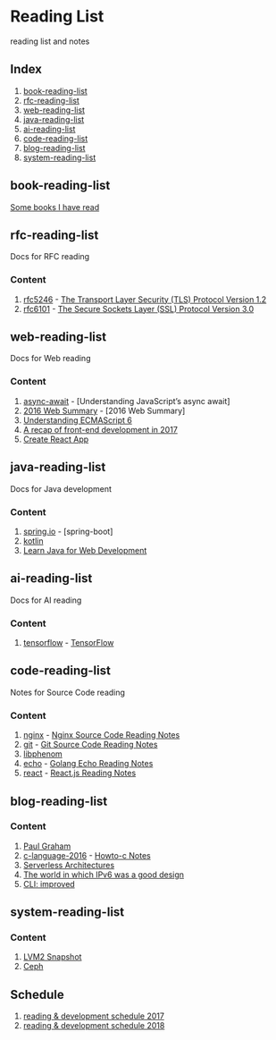 # Reading List

reading list and notes

## Index

1. [book-reading-list](#book-reading-list)
1. [rfc-reading-list](#rfc-reading-list)
1. [web-reading-list](#web-reading-list)
1. [java-reading-list](#java-reading-list)
1. [ai-reading-list](#ai-reading-list)
1. [code-reading-list](#code-reading-list)
1. [blog-reading-list](#blog-reading-list)
1. [system-reading-list](#system-reading-list)

## book-reading-list

[Some books I have read](doc/book.md)

## rfc-reading-list

Docs for RFC reading

### Content

1. [rfc5246](https://tools.ietf.org/html/rfc5246) - [The Transport Layer Security (TLS) Protocol Version 1.2]()
1. [rfc6101](https://tools.ietf.org/html/rfc6101) - [The Secure Sockets Layer (SSL) Protocol Version 3.0]()

## web-reading-list

Docs for Web reading

### Content

1. [async-await](https://ponyfoo.com/articles/understanding-javascript-async-await) - [Understanding JavaScript’s async await]
1. [2016 Web Summary](http://mp.weixin.qq.com/s/eJuNKJA45rJRUlk-DQeJrw) - [2016 Web Summary]
1. [Understanding ECMAScript 6](https://github.com/nzakas/understandinges6)
1. [A recap of front-end development in 2017](https://levelup.gitconnected.com/a-recap-of-front-end-development-in-2017-7072ce99e727)
1. [Create React App](https://github.com/facebook/create-react-app/blob/master/packages/react-scripts/template/README.md)

## java-reading-list

Docs for Java development

### Content

1. [spring.io](https://spring.io/guides) - [spring-boot]
1. [kotlin](https://kotlinlang.org/docs/reference/)
1. [Learn Java for Web Development](www.pourzad.com/Programming/Learn%20Java%20for%20Web%20Development.pdf)

## ai-reading-list

Docs for AI reading

### Content

1. [tensorflow](https://www.tensorflow.org) - [TensorFlow]()

## code-reading-list

Notes for Source Code reading

### Content

1. [nginx](https://nginx.org) - [Nginx Source Code Reading Notes]()
1. [git](https://github.com/git/git) - [Git Source Code Reading Notes]()
1. [libphenom](https://github.com/facebook/libphenom.git)
1. [echo](https://github.com/labstack/echo) - [Golang Echo Reading Notes](doc/echo.md)
1. [react](https://github.com/facebook/react) - [React.js Reading Notes](doc/react.md)

## blog-reading-list

### Content

1. [Paul Graham](http://paulgraham.com/index.html)
1. [c-language-2016](https://matt.sh/howto-c) - [Howto-c Notes]()
1. [Serverless Architectures](https://martinfowler.com/articles/serverless.html)
1. [The world in which IPv6 was a good design](http://apenwarr.ca/log/?m=201708#10)
1. [CLI: improved](https://remysharp.com/2018/08/23/cli-improved?utm_source=wanqu.co&utm_campaign=Wanqu+Daily&utm_medium=website)

## system-reading-list

### Content

1. [LVM2 Snapshot](doc/snapshot.md)
1. [Ceph](https://github.com/ceph/ceph)

## Schedule

1. [reading & development schedule 2017](doc/schedule_2017.md)
1. [reading & development schedule 2018](doc/schedule_2018.md)
